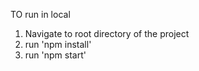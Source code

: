 TO run in local
1. Navigate to root directory of the project
2. run 'npm install'
3. run 'npm start'
